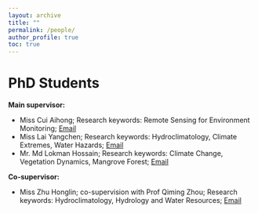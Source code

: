 ```yaml
---
layout: archive
title: ""
permalink: /people/
author_profile: true
toc: true
---
```


# PhD Students
<b>Main supervisor:</b>
* Miss Cui Aihong; Research keywords: Remote Sensing for Environment Monitoring; [Email](mailto:17482402@life.hkbu.edu.hk)
* Miss Lai Yangchen; Research keywords: Hydroclimatology, Climate Extremes, Water Hazards; [Email](mailto:18481728@life.hkbu.edu.hk)
* Mr. Md Lokman Hossain; Research keywords: Climate Change, Vegetation Dynamics, Mangrove Forest; [Email](mailto:18481191@life.hkbu.edu.hk)

<b>Co-supervisor:</b>
* Miss Zhu Honglin; co-supervision with Prof Qiming Zhou; Research keywords: Hydroclimatology, Hydrology and Water Resources; [Email](mailto:20482787@life.hkbu.edu.hk)
